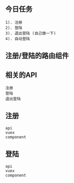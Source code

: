 ## 今日任务
    1). 注册
    2). 登陆
    3). 退出登陆 (自己做一下)
    4). 自动登陆

## 注册/登陆的路由组件

## 相关的API
    注册
    登陆
    退出登陆

## 注册
    api
    vuex
    component

## 登陆
    api
    vuex
    component